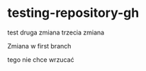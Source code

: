 # testing-repository-gh


test
druga zmiana
trzecia zmiana


Zmiana w first branch

tego nie chce wrzucać
